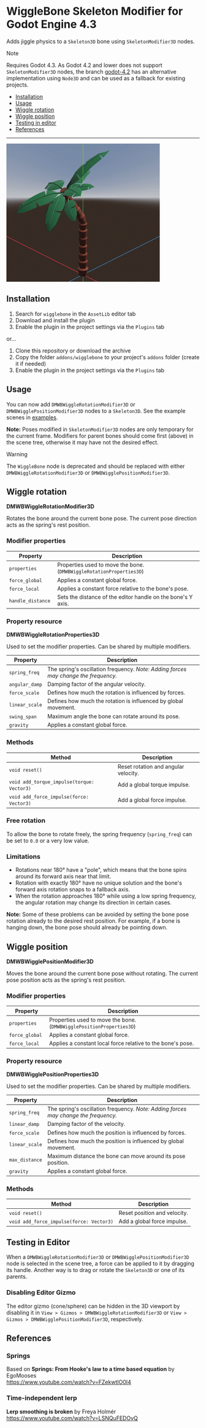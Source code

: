 # WiggleBone Skeleton Modifier for Godot Engine 4.3

Adds jiggle physics to a `Skeleton3D` bone using `SkeletonModifier3D` nodes.

> [!NOTE]
> Requires Godot 4.3. As Godot 4.2 and lower does not support `SkeletonModifier3D` nodes, the branch [godot-4.2](https://github.com/detomon/wigglebone/tree/godot-4.2) has an alternative implementation using `Node3D` and can be used as a fallback for existing projects.

- [Installation](#installation)
- [Usage](#usage)
- [Wiggle rotation](#wiggle-rotation)
- [Wiggle position](#wiggle-position)
- [Testing in editor](#testing-in-editor)
- [References](#references)

---

![Palm](images/palm.gif)

## Installation

1. Search for `wigglebone` in the `AssetLib` editor tab
2. Download and install the plugin
3. Enable the plugin in the project settings via the `Plugins` tab

or...

1. Clone this repository or download the archive
2. Copy the folder `addons/wigglebone` to your project's `addons` folder (create it if needed)
3. Enable the plugin in the project settings via the `Plugins` tab

## Usage

You can now add `DMWBWiggleRotationModifier3D` or `DMWBWigglePositionModifier3D` nodes to a `Skeleton3D`. See the example scenes in [examples](https://github.com/detomon/wigglebone/tree/master/examples/wigglebone).

**Note:** Poses modified in `SkeletonModifier3D` nodes are only temporary for the current frame. Modifiers for parent bones should come first (above) in the scene tree, otherwise it may have not the desired effect.

> [!WARNING]
> The `WiggleBone` node is deprecated and should be replaced with either `DMWBWiggleRotationModifier3D` or `DMWBWigglePositionModifier3D`.

## Wiggle rotation

**DMWBWiggleRotationModifier3D**

Rotates the bone around the current bone pose. The current pose direction acts as the spring's rest position.

### Modifier properties

| Property | Description |
|---|---|
| `properties` | Properties used to move the bone. (`DMWBWiggleRotationProperties3D`) |
| `force_global ` | Applies a constant global force. |
| `force_local ` | Applies a constant force relative to the bone's pose. |
| `handle_distance ` | Sets the distance of the editor handle on the bone's Y axis. |

### Property resource

**DMWBWiggleRotationProperties3D**

Used to set the modifier properties. Can be shared by multiple modifiers.

| Property | Description |
|---|---|
| `spring_freq ` | The spring's oscillation frequency. *Note: Adding forces may change the frequency.* |
| `angular_damp` | Damping factor of the angular velocity. |
| `force_scale` | Defines how much the rotation is influenced by forces. |
| `linear_scale` | Defines how much the rotation is influenced by global movement. |
| `swing_span` | Maximum angle the bone can rotate around its pose. |
| `gravity` | Applies a constant global force. |

### Methods

| Method | Description |
|---|---|
| `void reset()` | Reset rotation and angular velocity. |
| `void add_torque_impulse(torque: Vector3)` | Add a global torque impulse. |
| `void add_force_impulse(force: Vector3)` | Add a global force impulse. |

### Free rotation

To allow the bone to rotate freely, the spring frequency (`spring_freq`) can  be set to `0.0` or a very low value.

### Limitations

- Rotations near 180° have a "pole", which means that the bone spins around its forward axis near that limit.
- Rotation with exactly 180° have no unique solution and the bone's forward axis rotation snaps to a fallback axis.
- When the rotation approaches 180° while using a low spring frequency, the angular rotation may change its direction in certain cases.

**Note:** Some of these problems can be avoided by setting the bone pose rotation already to the desired rest position. For example, if a bone is hanging down, the bone pose should already be pointing down.

## Wiggle position

**DMWBWigglePositionModifier3D**

Moves the bone around the current bone pose without rotating. The current pose position acts as the spring's rest position.

### Modifier properties

| Property | Description |
|---|---|
| `properties` | Properties used to move the bone. (`DMWBWigglePositionProperties3D`) |
| `force_global ` | Applies a constant global force. |
| `force_local ` | Applies a constant local force relative to the bone's pose. |

### Property resource

**DMWBWigglePositionProperties3D**

Used to set the modifier properties. Can be shared by multiple modifiers.

| Property | Description |
|---|---|
| `spring_freq ` | The spring's oscillation frequency. *Note: Adding forces may change the frequency.* |
| `linear_damp` | Damping factor of the velocity. |
| `force_scale` | Defines how much the position is influenced by forces. |
| `linear_scale` | Defines how much the position is influenced by global movement. |
| `max_distance` | Maximum distance the bone can move around its pose position. |
| `gravity` | Applies a constant global force. |

### Methods

| Method | Description |
|---|---|
| `void reset()` | Reset position and velocity. |
| `void add_force_impulse(force: Vector3)` | Add a global force impulse. |

## Testing in Editor

When a `DMWBWiggleRotationModifier3D` or `DMWBWigglePositionModifier3D` node is selected in the scene tree, a force can be applied to it by dragging its handle. Another way is to drag or rotate the `Skeleton3D` or one of its parents.

### Disabling Editor Gizmo

The editor gizmo (cone/sphere) can be hidden in the 3D viewport by disabling it in `View > Gizmos > DMWBWiggleRotationModifier3D` or `View > Gizmos > DMWBWigglePositionModifier3D`, respectively.

## References

### Springs

Based on **Springs: From Hooke's law to a time based equation** by EgoMooses<br>
<https://www.youtube.com/watch?v=FZekwtIO0I4>

### Time-independent lerp

**Lerp smoothing is broken** by Freya Holmér<br>
<https://www.youtube.com/watch?v=LSNQuFEDOyQ>

